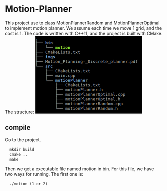 # Motion-Planner

This project use to class MotionPlannerRandom and MotionPlannerOptimal to implement motion planner. We assume each time
we move 1 grid, and the cost is 1. The code is written with C++11, and the project is built with CMake. 
The structure:
![](imgs/tree.png)
## compile
Go to the project.
```
  mkdir build
  cmake ..
  make
```
Then we get a executable file named motion in bin. For this file, we have two ways for running. The first one is:
```
  ./motion (1 or 2)
```


